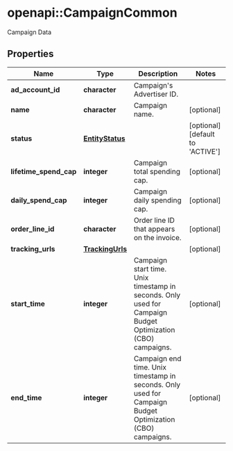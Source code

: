# openapi::CampaignCommon

Campaign Data

## Properties
Name | Type | Description | Notes
------------ | ------------- | ------------- | -------------
**ad_account_id** | **character** | Campaign&#39;s Advertiser ID. | 
**name** | **character** | Campaign name. | [optional] 
**status** | [**EntityStatus**](EntityStatus.md) |  | [optional] [default to &#39;ACTIVE&#39;]
**lifetime_spend_cap** | **integer** | Campaign total spending cap. | [optional] 
**daily_spend_cap** | **integer** | Campaign daily spending cap. | [optional] 
**order_line_id** | **character** | Order line ID that appears on the invoice. | [optional] 
**tracking_urls** | [**TrackingUrls**](TrackingUrls.md) |  | [optional] 
**start_time** | **integer** | Campaign start time. Unix timestamp in seconds. Only used for Campaign Budget Optimization (CBO) campaigns. | [optional] 
**end_time** | **integer** | Campaign end time. Unix timestamp in seconds. Only used for Campaign Budget Optimization (CBO) campaigns. | [optional] 


